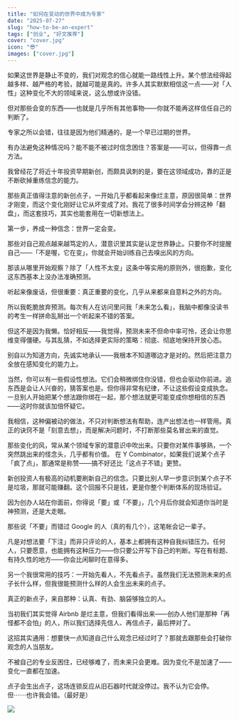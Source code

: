```yaml
---
title: "如何在变动的世界中成为专家"
date: "2025-07-27"
slug: "how-to-be-an-expert"
tags: ["创业", "好文推荐"]
cover: "cover.jpg"
icon: "😎"
images: ["cover.jpg"]
---
```

如果这世界是静止不变的，我们对观念的信心就能一路线性上升。某个想法经得起越多样、越严格的考验，就越可能是真的。许多人其实默默相信这一点——对「人性」这种变化不大的领域来说，这么想或许没错。



但对那些会变的东西——也就是几乎所有其他事物——你就不能再这样信任自己的判断了。



专家之所以会错，往往是因为他们精通的，是一个早已过期的世界。



有办法避免这种情况吗？能不能不被过时信念困住？答案是——可以，但得靠一点方法。



我曾经花了将近十年投资早期新创，而颇具讽刺的是，要在这领域成功，靠的正是不断砍掉重练信念的能力。



那些真正值得注意的新创点子，一开始几乎都看起来像烂主意，原因很简单：世界才刚变，而这个变化刚好让它从坏变成了对。我花了很多时间学会分辨这种「翻盘」，而这套技巧，其实也能套用在一切新想法上。



第一步，养成一种信念：世界一定会变。



那些对自己观点越来越笃定的人，潜意识里其实是认定世界静止。只要你不时提醒自己——「不是喔，它在变」，你就会开始训练自己去嗅出风的方向。



那该从哪里开始观察？除了「人性不太变」这条中等实用的原则外，很抱歉，变化这东西基本上没办法准确预测。



听起来像废话，但很重要：真正重要的变化，几乎从来都来自意料之外的方向。



所以我乾脆放弃预测。每次有人在访问里问我「未来怎么看」，我脑中都像没读书的考生一样拼命乱掰出一个听起来不错的答案。



但这不是因为我懒。恰好相反——我觉得，预测未来不但命中率可怜，还会让你思维变得僵硬。与其乱猜，不如选择更实际的策略：彻底、彻底地保持开放心态。



别自以为知道方向，先诚实地承认——我根本不知道哪边才是对的。然后把注意力全放在感知变化的能力上。



当然，你可以有一些假设性想法。它们会稍微绑住你没错，但也会驱动你前进。追东西是会让人兴奋的，猜答案也是。但你得非常有纪律，不让这些假设变成执念。
一旦别人开始把某个想法跟你绑在一起，那个想法就更可能变成你想相信的东西——这时你就该加倍怀疑它。



我相信，这种偏被动的做法，不只对判断想法有帮助，连产出想法也一样管用。真正的诀窍不是「刻意去想」，而是解决问题时，不打断那些莫名冒出来的直觉。



那些变化的风，常从某个领域专家的潜意识中吹出来。只要你对某件事够熟，一个突然跳出来的怪念头，几乎都有价值。
在 Y Combinator，如果我们说某个点子「疯了点」，那通常是称赞——搞不好还比「这点子不错」更赞。



新创投资人有极高的动机要刷新自己的信念。只要比别人早一步意识到某个点子不是垃圾，那就可能赚翻。这个回报不只是钱，更是你整个判断体系的现场验证。



因为创办人站在你面前，你得说「要」或「不要」，几个月后你就会知道你当时是神预测，还是大走眼。



那些说「不要」而错过 Google 的人（真的有几个），这笔帐会记一辈子。



凡是对想法要「下注」而非只评论的人，基本上都拥有这种自我纠错压力。任何人，只要愿意，也能拥有这种压力——你只要公开写下自己的判断。写在有标题、有持久性的地方——你会比闲聊时在意得多。



另一个我很常用的技巧：一开始先看人，不先看点子。虽然我们无法预测未来的点子长什么样，但我很能预测什么样的人会生出未来的点子。



真正的新点子，来自那种：认真、有劲、脑袋够独立的人。



当初我们其实觉得 Airbnb 是烂主意，但我们看得出来——创办人他们是那种「再怪都不会怕」的人，所以我们选择先信人、再信点子，最后押对了。



这招其实通用：想要快一点知道自己什么观念已经过时了？那就去跟那些会打破你观念的人当朋友。



不被自己的专业反困住，已经够难了，而未来只会更难。因为变化不是加速了——变化一直都在加速。



点子会生出点子，这场连锁反应从旧石器时代就没停过。我不认为它会停。
但⋯⋯也许我会错。（最好是）




![](https://prod-files-secure.s3.us-west-2.amazonaws.com/112d0858-5090-4d34-a606-b75eb8d65fd2/46476355-9cf3-4e99-9b7a-3531bc426380/1000202064.png?X-Amz-Algorithm=AWS4-HMAC-SHA256&X-Amz-Content-Sha256=UNSIGNED-PAYLOAD&X-Amz-Credential=ASIAZI2LB466XIGS7XDL%2F20250928%2Fus-west-2%2Fs3%2Faws4_request&X-Amz-Date=20250928T024700Z&X-Amz-Expires=3600&X-Amz-Security-Token=IQoJb3JpZ2luX2VjECoaCXVzLXdlc3QtMiJHMEUCIH0iTU%2F%2FCmOJ3DeryT65THQ0baT8iwSjM%2FTHfuiSc7bCAiEAs1ePKxjm6eaoU0vqsBFQ09Ad3knxZXZruWwchqRe7qsqiAQIsv%2F%2F%2F%2F%2F%2F%2F%2F%2F%2FARAAGgw2Mzc0MjMxODM4MDUiDIRmWVp3Ra5Tfntt1SrcA3rwF3tcQO6hRRY0lBCs3TmAcEFO2GsqgQsUK1yWzfOFsM0C0B1frqdzqpus%2F0%2F3QS5cVNyiE19p1Bh7x7cqHIVjyaB9N0yTZ6g5H2w9fS%2BBDj9TnW6PeSl7%2B0DhH3avO8RT8Jw2plYPNAJnI%2Fe1kjsSgbWUY9piJE07xAiHybIbGKxVoKFNnnrEK9veFySHB1WNmz1E5hUh5tX%2BllipI0hu3vu6Fp0jtraUiEX8mo6XHUIVVHYWXa%2BdGoZOJ7Ot0KmL2BMuGdE%2FtwDYH%2B691FJt36igPv%2FLvfgxj%2B0iBHZQsDM7fSchGrxI%2B6j5OfzLDzuO9gfYxJTHoYhhhv1KqC7JcmHjwldVfVo7iDvFVLPPmMDIiNenTYX0K186ybbskp%2BJMlh9R1MFLb5M3rw6%2BaywtPpW%2FevNfY%2FOfpwX5LQuOaHX%2Fe8lMQVehgv0Gf0ea9JiLOtgxHnYtBoofsOGS5CITXtPEjitlecm2GvLsRHScvxqo6o1lkxBP4nsllXNGnZgR8SBBO2czvZQB52AJNBBF3WY2LfB0wcBwwPSn0oh7voOO5kqlIPuB64DL3gHGUPofqhPEox2u%2FMcrUAU1CJ4%2B36nNPnhu5Of44HxF4bkeuN8lO3OvAAbkbksMI2b4sYGOqUByVGWs37itkM91RVJBo085nfGw1vedmzAzDWXsn1Jv%2FM77ikNCQEAzfK789XrMvFQJvowJbWoFEwMwunQHXAMzU7LZBvACiu%2FvFowfQCtZBCbINI8paT3i%2F2b34HEKrp0nc3YRj23z19PcHCTDoA4u7qga7XmSW6oaT5dO%2FdQm1z4zMKJNMM5fV5Zt4XKImAzGyvtTe8ap59IzwT4FsfNem%2BqDk6l&X-Amz-Signature=d1b011fbd1e13b467f1394660138840417af6b44d0d65e44ff6eadeb95b3dc13&X-Amz-SignedHeaders=host&x-amz-checksum-mode=ENABLED&x-id=GetObject)

